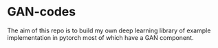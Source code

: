 # GAN-codes
The aim of this repo is to build my own deep learning library of example implementation in pytorch most of which have a GAN component.
